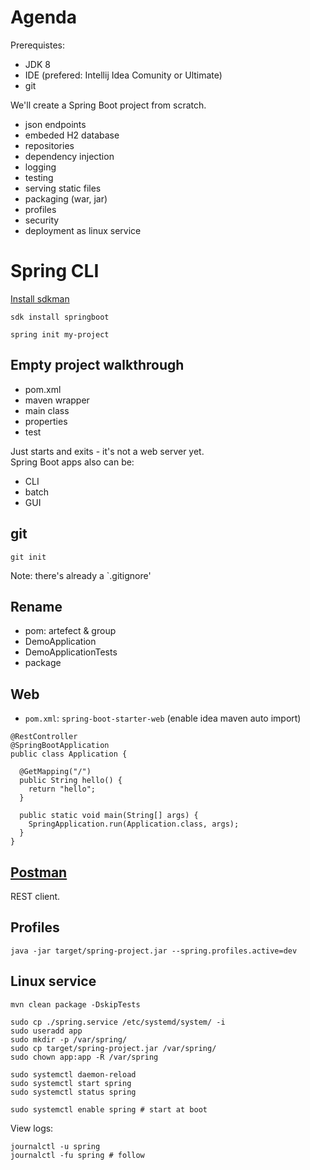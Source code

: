 # Agenda

Prerequistes:
* JDK 8
* IDE (prefered: Intellij Idea Comunity or Ultimate)
* git

We'll create a Spring Boot project from scratch.

* json endpoints
* embeded H2 database
* repositories
* dependency injection
* logging
* testing
* serving static files
* packaging (war, jar)
* profiles
* security
* deployment as linux service

# Spring CLI

[Install sdkman](https://docs.spring.io/spring-boot/docs/current/reference/html/getting-started-installing-spring-boot.html#getting-started-sdkman-cli-installation)

    sdk install springboot
    
    spring init my-project

## Empty project walkthrough
* pom.xml 
* maven wrapper
* main class
* properties
* test

Just starts and exits - it's not a web server yet.  
Spring Boot apps also can be:

* CLI
* batch
* GUI

## git

    git init
Note: there's already a `.gitignore'

## Rename
* pom: artefect & group
* DemoApplication
* DemoApplicationTests
* package

## Web
* `pom.xml`: `spring-boot-starter-web`
(enable idea maven auto import)
```
@RestController
@SpringBootApplication
public class Application {

  @GetMapping("/")
  public String hello() {
    return "hello";
  }

  public static void main(String[] args) {
    SpringApplication.run(Application.class, args);
  }
}
```

## [Postman](https://www.getpostman.com/)

REST client.

## Profiles

```
java -jar target/spring-project.jar --spring.profiles.active=dev
```

## Linux service
```
mvn clean package -DskipTests

sudo cp ./spring.service /etc/systemd/system/ -i 
sudo useradd app
sudo mkdir -p /var/spring/
sudo cp target/spring-project.jar /var/spring/
sudo chown app:app -R /var/spring

sudo systemctl daemon-reload 
sudo systemctl start spring
sudo systemctl status spring

sudo systemctl enable spring # start at boot
```
View logs:
```
journalctl -u spring  
journalctl -fu spring # follow
```
